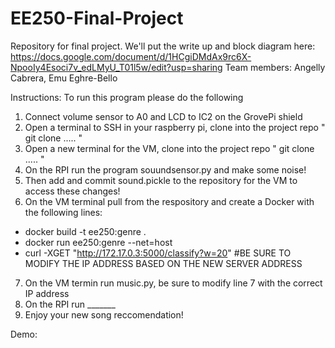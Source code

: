 # EE250-Final-Project
Repository for final project. We'll put the write up and block diagram here: https://docs.google.com/document/d/1HCgiDMdAx9rc6X-NpooIy4Esoci7v_edLMyU_T01l5w/edit?usp=sharing
Team members: Angelly Cabrera, Emu Eghre-Bello

Instructions:
To run this program please do the following
1. Connect volume sensor to A0 and LCD to IC2 on the GrovePi shield
2. Open a terminal to SSH in your raspberry pi, clone into the project repo " git clone ..... "
3. Open a new terminal for the VM, clone into the project repo " git clone ..... "
4. On the RPI run the program souundsensor.py and make some noise!
5. Then add and commit sound.pickle to the repository for the VM to access these changes!
6. On the VM terminal pull from the respository and create a Docker with the following lines:
- docker build -t ee250:genre .
- docker run ee250:genre --net=host
- curl -XGET "http://172.17.0.3:5000/classify?w=20" #BE SURE TO MODIFY THE IP ADDRESS BASED ON THE NEW SERVER ADDRESS
7. On the VM termin run music.py, be sure to modify line 7 with the correct IP address
8. On the RPI run _______
9. Enjoy your new song reccomendation! 

Demo: 


